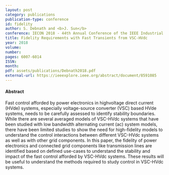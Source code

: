 ```yaml
---
layout: post
category: publications
publication-type: conference
id: fidelity
author: S. Debnath and <b>J. Sun</b>
conference: IECON 2018 - 44th Annual Conference of the IEEE Industrial Electronics Society
title: Fidelity Requirements with Fast Transients from VSC-HVdc
year: 2018
volume:
number:
pages: 6007-6014
ISSN:
month:
pdf: assets/publications/Debnath2018.pdf
external-url: https://ieeexplore.ieee.org/abstract/document/8591085
---
```


#### Abstract

Fast control afforded by power electronics in highvoltage direct current (HVde) systems, especially voltage-source converter (VSC) based HVde systems, needs to be carefully assessed to identify stability boundaries. While there are several averaged models of VSC-HVdc systems that have been studied with low bandwidth alternating current (ac) system models, there have been limited studies to show the need for high-fidelity models to understand the control interactions between different VSC-HVdc systems as well as with other grid components. In this paper, the fidelity of power electronics and connected grid components like transmission lines are identified based on defined use-cases to understand the stability and impact of the fast control afforded by VSC-HVdc systems. These results will be useful to understand the methods required to study control in VSC-HVdc systems.